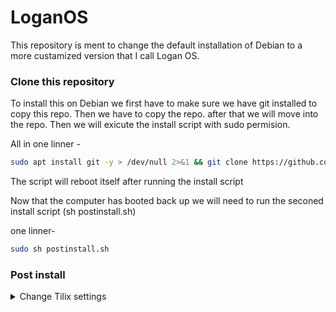 # LoganOS

This repository is ment to change the default installation of Debian to a more custamized version that I call Logan OS.

### Clone this repository 
To install this on Debian we first have to make sure we have git installed to copy this repo. Then we have to copy the repo. after that we will move into the repo. Then we will exicute the install script with sudo permision.

All in one linner -  
```bash
sudo apt install git -y > /dev/null 2>&1 && git clone https://github.com/Logan-Roelofs/LoganOS/ > /dev/null 2>&1 && cd LoganOS && sudo sh install.sh 
```
The script will reboot itself after running the install script

Now that the computer has booted back up we will need to run the seconed install script (sh postinstall.sh)

one linner-
```bash 
sudo sh postinstall.sh
```

### Post install 

<details>
  <summary>Change Tilix settings</summary>
    Change Tilix theme to linux and enable dark mode and terminal title style to none
<details>  

<details>
  <summary>customize vs code</summary>
    - customize vs code
<details>  

<details>
  <summary>Install Brave extentions</summary>
    List of all browser extentions to isntall in brave- 

    https://chrome.google.com/webstore/detail/read-aloud-a-text-to-spee/hdhinadidafjejdhmfkjgnolgimiaplp

    https://chrome.google.com/webstore/detail/hack-tools/cmbndhnoonmghfofefkcccljbkdpamhi

    https://chrome.google.com/webstore/detail/dark-reader/eimadpbcbfnmbkopoojfekhnkhdbieeh

    https://chrome.google.com/webstore/detail/foxyproxy-standard/gcknhkkoolaabfmlnjonogaaifnjlfnp

    https://chrome.google.com/webstore/detail/gnome-shell-integration/gphhapmejobijbbhgpjhcjognlahblep

    https://chrome.google.com/webstore/detail/cookie-editor/hlkenndednhfkekhgcdicdfddnkalmdm

    https://chrome.google.com/webstore/detail/colorpick-eyedropper/ohcpnigalekghcmgcdcenkpelffpdolg

    https://chrome.google.com/webstore/detail/auto-hd4k8k-for-youtube-y/fjdmkanbdloodhegphphhklnjfngoffa

</details>

<details>
  <summary>Install zsh4hummans</summary>

  ### Code to install zsh4hummans
    ```bash 
    chsh -s $(which zsh) && 
    if command -v curl >/dev/null 2>&1; then
      sh -c "$(curl -fsSL https://raw.githubusercontent.com/romkatv/zsh4humans/v5/install)" && 
    else
      sh -c "$(wget -O- https://raw.githubusercontent.com/romkatv/zsh4humans/v5/install)"
    fi
    ```
</details>

### To do...

- configure terminal with zsh and titlx
- configure vscode
- 




